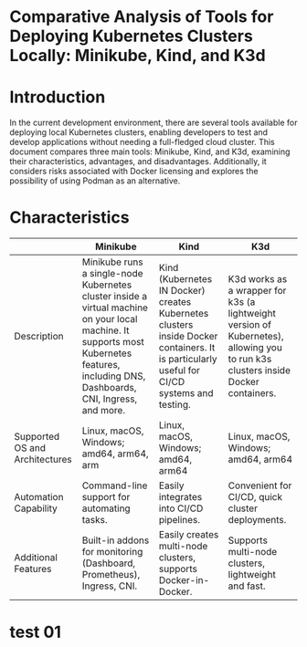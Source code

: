 # Comparative Analysis of Tools for Deploying Kubernetes Clusters Locally: Minikube, Kind, and K3d

# Introduction

In the current development environment, there are several tools available for deploying local Kubernetes clusters, enabling developers to test and develop applications without needing a full-fledged cloud cluster. This document compares three main tools: Minikube, Kind, and K3d, examining their characteristics, advantages, and disadvantages. Additionally, it considers risks associated with Docker licensing and explores the possibility of using Podman as an alternative.

# Characteristics

|| Minikube | Kind | K3d |
| --- | --- | --- | --- |
| Description | Minikube runs a single-node Kubernetes cluster inside a virtual machine on your local machine. It supports most Kubernetes features, including DNS, Dashboards, CNI, Ingress, and more. | Kind (Kubernetes IN Docker) creates Kubernetes clusters inside Docker containers. It is particularly useful for CI/CD systems and testing. | K3d works as a wrapper for k3s (a lightweight version of Kubernetes), allowing you to run k3s clusters inside Docker containers. |
| Supported OS and Architectures | Linux, macOS, Windows; amd64, arm64, arm | Linux, macOS, Windows; amd64, arm64| Linux, macOS, Windows; amd64, arm64 |
| Automation Capability | Command-line support for automating tasks. | Easily integrates into CI/CD pipelines. | Convenient for CI/CD, quick cluster deployments. |
| Additional Features | Built-in addons for monitoring (Dashboard, Prometheus), Ingress, CNI. | Easily creates multi-node clusters, supports Docker-in-Docker. | Supports multi-node clusters, lightweight and fast. |

# test 01